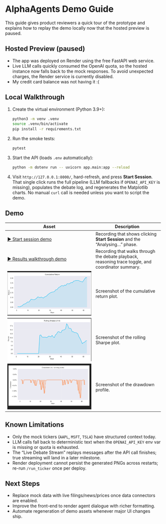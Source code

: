 # AlphaAgents Demo Guide

This guide gives product reviewers a quick tour of the prototype and explains how to replay the demo locally now that the hosted preview is paused.

## Hosted Preview (paused)

- The app was deployed on Render using the free FastAPI web service.
- Live LLM calls quickly consumed the OpenAI quota, so the hosted instance now falls back to the mock responses. To avoid unexpected charges, the Render service is currently disabled.
- My credit card balance was not having it :(

## Local Walkthrough

1. Create the virtual environment (Python 3.9+):
   ```bash
   python3 -m venv .venv
   source .venv/bin/activate
   pip install -r requirements.txt
   ```
2. Run the smoke tests:
   ```bash
   pytest
   ```
3. Start the API (loads `.env` automatically):
   ```bash
   python -m dotenv run -- uvicorn app.main:app --reload
   ```
4. Visit `http://127.0.0.1:8000/`, hard-refresh, and press **Start Session**. That single click runs the full pipeline (LLM fallbacks if `OPENAI_API_KEY` is missing), populates the debate log, and regenerates the Matplotlib charts. No manual `curl` call is needed unless you want to script the demo.

## Demo 

| Asset | Description |
|-------|-------------|
| [▶️ Start session demo](docs/media/start-session-demo.mp4) | Recording that shows clicking **Start Session** and the “Analysing…” phase. |
| [▶️ Results walkthrough demo](docs/media/start-session-demo.mp4) | Recording that walks through the debate playback, reasoning trace toggle, and coordinator summary. |
|![Cumulative return chart](docs/media/plot-cumulative.png) | Screenshot of the cumulative return plot. |
|![Rolling sharpe chart](docs/media/plot-rolling-sharpe.png) | Screenshot of the rolling Sharpe plot. |
| ![Drawdown_chart](docs/media/plot-drawdown.png) | Screenshot of the drawdown profile. |

## Known Limitations

- Only the mock tickers (`AAPL`, `MSFT`, `TSLA`) have structured context today.
- LLM calls fall back to deterministic text when the `OPENAI_API_KEY` env var is missing or quota is exhausted.
- The “Live Debate Stream” replays messages after the API call finishes; true streaming will land in a later milestone.
- Render deployment cannot persist the generated PNGs across restarts; re-run `/run_ticker` once per deploy.

## Next Steps

- Replace mock data with live filings/news/prices once data connectors are enabled.
- Improve the front-end to render agent dialogue with richer formatting.
- Automate regeneration of demo assets whenever major UI changes ship.
